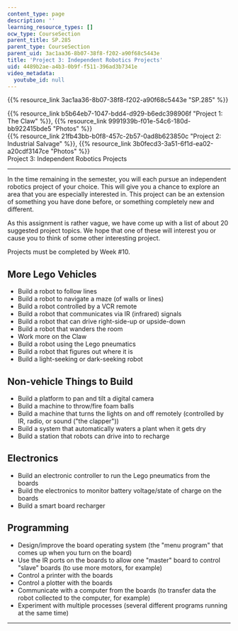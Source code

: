 ```yaml
---
content_type: page
description: ''
learning_resource_types: []
ocw_type: CourseSection
parent_title: SP.285
parent_type: CourseSection
parent_uid: 3ac1aa36-8b07-38f8-f202-a90f68c5443e
title: 'Project 3: Independent Robotics Projects'
uid: 4489b2ae-a4b3-0b9f-f511-396ad3b7341e
video_metadata:
  youtube_id: null
---
```


{{% resource_link 3ac1aa36-8b07-38f8-f202-a90f68c5443e "SP.285" %}}

{{% resource_link b5b64eb7-1047-bdd4-d929-b6edc398906f "Project 1: The Claw" %}}, {{% resource_link 9991939b-f01e-54c6-180d-bb922415bde5 "Photos" %}}  
{{% resource_link 21fb43bb-b0f8-457c-2b57-0ad8b623850c "Project 2: Industrial Salvage" %}}, {{% resource_link 3b0fecd3-3a51-6f1d-ea02-a20cdf3147ce "Photos" %}}  
Project 3: Independent Robotics Projects

* * *

In the time remaining in the semester, you will each pursue an independent robotics project of your choice. This will give you a chance to explore an area that you are especially interested in. This project can be an extension of something you have done before, or something completely new and different.

As this assignment is rather vague, we have come up with a list of about 20 suggested project topics. We hope that one of these will interest you or cause you to think of some other interesting project.

Projects must be completed by Week #10.

More Lego Vehicles
------------------

*   Build a robot to follow lines
*   Build a robot to navigate a maze (of walls or lines)
*   Build a robot controlled by a VCR remote
*   Build a robot that communicates via IR (infrared) signals
*   Build a robot that can drive right-side-up or upside-down
*   Build a robot that wanders the room
*   Work more on the Claw
*   Build a robot using the Lego pneumatics
*   Build a robot that figures out where it is
*   Build a light-seeking or dark-seeking robot

Non-vehicle Things to Build
---------------------------

*   Build a platform to pan and tilt a digital camera
*   Build a machine to throw/fire foam balls
*   Build a machine that turns the lights on and off remotely (controlled by IR, radio, or sound ("the clapper"))
*   Build a system that automatically waters a plant when it gets dry
*   Build a station that robots can drive into to recharge

Electronics
-----------

*   Build an electronic controller to run the Lego pneumatics from the boards
*   Build the electronics to monitor battery voltage/state of charge on the boards
*   Build a smart board recharger

Programming
-----------

*   Design/improve the board operating system (the "menu program" that comes up when you turn on the board)
*   Use the IR ports on the boards to allow one "master" board to control "slave" boards (to use more motors, for example)
*   Control a printer with the boards
*   Control a plotter with the boards
*   Communicate with a computer from the boards (to transfer data the robot collected to the computer, for example)
*   Experiment with multiple processes (several different programs running at the same time)

* * *